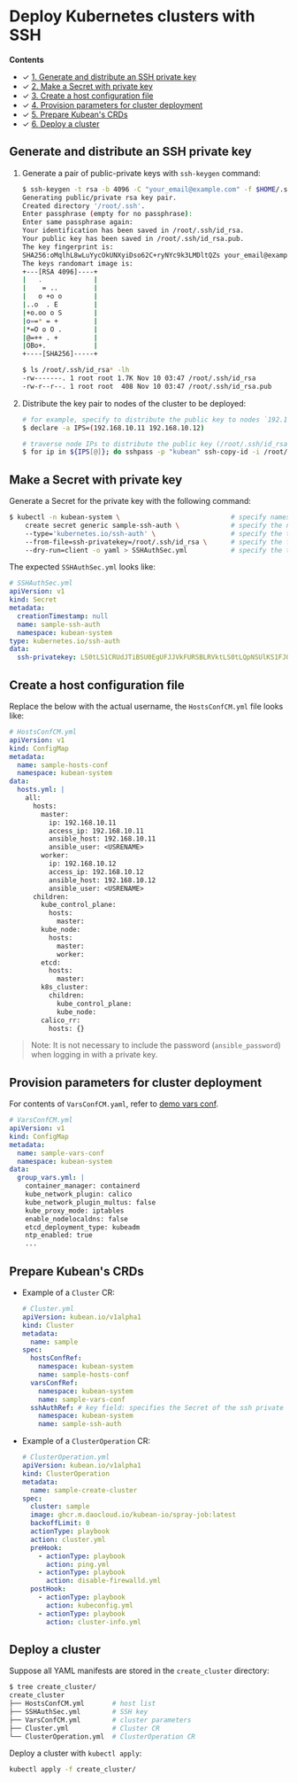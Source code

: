 # Deploy Kubernetes clusters with SSH

**Contents**

- ✓ [1. Generate and distribute an SSH private key](#generate-and-distribute-an-ssh-private-key)
- ✓ [2. Make a Secret with private key](#make-a-secret-with-private-key)
- ✓ [3. Create a host configuration file](#create-a-host-configuration-file)
- ✓ [4. Provision parameters for cluster deployment](#provision-parameters-for-cluster-deployment)
- ✓ [5. Prepare Kubean's CRDs](#prepare-kubeans-crds)
- ✓ [6. Deploy a cluster](#deploy-a-cluster)

## Generate and distribute an SSH private key

1. Generate a pair of public-private keys with `ssh-keygen` command:

    ```bash
    $ ssh-keygen -t rsa -b 4096 -C "your_email@example.com" -f $HOME/.ssh/id_rsa
    Generating public/private rsa key pair.
    Created directory '/root/.ssh'.
    Enter passphrase (empty for no passphrase):
    Enter same passphrase again:
    Your identification has been saved in /root/.ssh/id_rsa.
    Your public key has been saved in /root/.ssh/id_rsa.pub.
    The key fingerprint is:
    SHA256:oMqlhL8wLuYycOkUNXyiDso62C+ryNYc9k3LMDltQZs your_email@example.com
    The keys randomart image is:
    +---[RSA 4096]----+
    |   .             |
    |    = ..         |
    |   o +o o        |
    |..o  . E         |
    |+o.oo o S        |
    |o==* = +         |
    |*=O o O .        |
    |@=++ . +         |
    |OBo+.            |
    +----[SHA256]-----+

    $ ls /root/.ssh/id_rsa* -lh
    -rw-------. 1 root root 1.7K Nov 10 03:47 /root/.ssh/id_rsa         # private key
    -rw-r--r--. 1 root root  408 Nov 10 03:47 /root/.ssh/id_rsa.pub     # public key
    ```

2. Distribute the key pair to nodes of the cluster to be deployed:

    ```bash
    # for example, specify to distribute the public key to nodes `192.168.10.11` and `192.168.10.12`.
    $ declare -a IPS=(192.168.10.11 192.168.10.12)

    # traverse node IPs to distribute the public key (/root/.ssh/id_rsa.pub) with the presumptive account/password: root/kubean
    $ for ip in ${IPS[@]}; do sshpass -p "kubean" ssh-copy-id -i /root/.ssh/id_rsa.pub -o  StrictHostKeyChecking=no root@$ip; done
    ```

## Make a Secret with private key

Generate a Secret for the private key with the following command:

```bash
$ kubectl -n kubean-system \                            # specify namespace: kubean-system
    create secret generic sample-ssh-auth \             # specify the name of Secret: sample-ssh-auth
    --type='kubernetes.io/ssh-auth' \                   # specify the type of Secret: kubernetes.io/ssh-auth
    --from-file=ssh-privatekey=/root/.ssh/id_rsa \      # specify the filepath of the ssh private key
    --dry-run=client -o yaml > SSHAuthSec.yml           # specify the target path of the new Secret YAML
```

The expected `SSHAuthSec.yml` looks like:

```yaml
# SSHAuthSec.yml
apiVersion: v1
kind: Secret
metadata:
  creationTimestamp: null
  name: sample-ssh-auth
  namespace: kubean-system
type: kubernetes.io/ssh-auth
data:
  ssh-privatekey: LS0tLS1CRUdJTiBSU0EgUFJJVkFURSBLRVktLS0tLQpNSUlKS1FJQkFBS0NBZ0VBdWVDbC8rSng1b0RT...
```

## Create a host configuration file

Replace the below <USERNAME> with the actual username, the `HostsConfCM.yml` file looks like:

```yaml
# HostsConfCM.yml
apiVersion: v1
kind: ConfigMap
metadata:
  name: sample-hosts-conf
  namespace: kubean-system
data:
  hosts.yml: |
    all:
      hosts:
        master:
          ip: 192.168.10.11
          access_ip: 192.168.10.11
          ansible_host: 192.168.10.11
          ansible_user: <USRENAME>
        worker:
          ip: 192.168.10.12
          access_ip: 192.168.10.12
          ansible_host: 192.168.10.12
          ansible_user: <USRENAME>
      children:
        kube_control_plane:
          hosts:
            master:
        kube_node:
          hosts:
            master:
            worker:
        etcd:
          hosts:
            master:
        k8s_cluster:
          children:
            kube_control_plane:
            kube_node:
        calico_rr:
          hosts: {}
```

> Note: It is not necessary to include the password (`ansible_password`) when logging in with a private key.

## Provision parameters for cluster deployment

For contents of `VarsConfCM.yaml`, refer to [demo vars conf](https://github.com/kubean-io/kubean/blob/main/examples/install/2.mirror/VarsConfCM.yml).

```yaml
# VarsConfCM.yml
apiVersion: v1
kind: ConfigMap
metadata:
  name: sample-vars-conf
  namespace: kubean-system
data:
  group_vars.yml: |
    container_manager: containerd
    kube_network_plugin: calico
    kube_network_plugin_multus: false
    kube_proxy_mode: iptables
    enable_nodelocaldns: false
    etcd_deployment_type: kubeadm
    ntp_enabled: true
    ...
```

## Prepare Kubean's CRDs

- Example of a `Cluster` CR:

    ```yaml
    # Cluster.yml
    apiVersion: kubean.io/v1alpha1
    kind: Cluster
    metadata:
      name: sample
    spec:
      hostsConfRef:
        namespace: kubean-system
        name: sample-hosts-conf
      varsConfRef:
        namespace: kubean-system
        name: sample-vars-conf
      sshAuthRef: # key field: specifies the Secret of the ssh private key for cluster deployment
        namespace: kubean-system
        name: sample-ssh-auth
    ```

- Example of a `ClusterOperation` CR:

    ```yaml
    # ClusterOperation.yml
    apiVersion: kubean.io/v1alpha1
    kind: ClusterOperation
    metadata:
      name: sample-create-cluster
    spec:
      cluster: sample
      image: ghcr.m.daocloud.io/kubean-io/spray-job:latest
      backoffLimit: 0
      actionType: playbook
      action: cluster.yml
      preHook:
        - actionType: playbook
          action: ping.yml
        - actionType: playbook
          action: disable-firewalld.yml
      postHook:
        - actionType: playbook
          action: kubeconfig.yml
        - actionType: playbook
          action: cluster-info.yml
    ```

## Deploy a cluster

Suppose all YAML manifests are stored in the `create_cluster` directory:

```bash
$ tree create_cluster/
create_cluster
├── HostsConfCM.yml       # host list
├── SSHAuthSec.yml        # SSH key
├── VarsConfCM.yml        # cluster parameters
├── Cluster.yml           # Cluster CR
└── ClusterOperation.yml  # ClusterOperation CR
```

Deploy a cluster with `kubectl apply`:

```bash
kubectl apply -f create_cluster/
```
